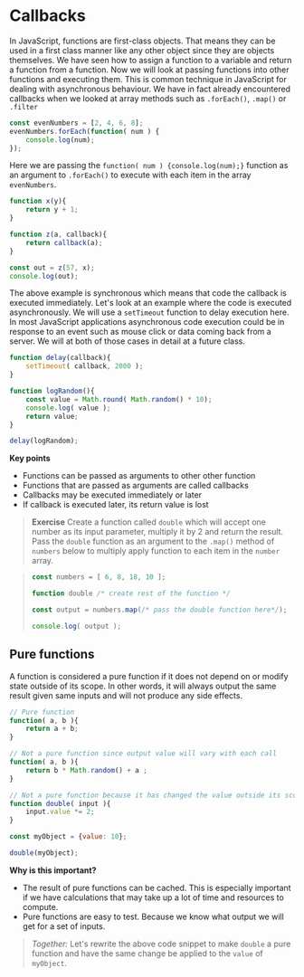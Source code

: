 # Callbacks
In JavaScript, functions are first-class objects. That means they can be used in a first class manner like any other object since they are objects themselves. We have seen how to assign a function to a variable and return a function from a function. Now we will look at passing functions into other functions and executing them. This is common technique in JavaScript for dealing with asynchronous behaviour. We have in fact already encountered callbacks when we looked at array methods such as `.forEach()`, `.map()` or `.filter`

```js
const evenNumbers = [2, 4, 6, 8];
evenNumbers.forEach(function( num ) {
    console.log(num);
});
```

Here we are passing the `function( num ) {console.log(num);}` function as an argument to `.forEach()` to execute with each item in the array `evenNumbers`.

```js
function x(y){
    return y + 1;
}

function z(a, callback){
    return callback(a);
}

const out = z(57, x);
console.log(out);
```

The above example is synchronous which means that code the callback is executed immediately. Let's look at an example where the code is executed asynchronously. We will use a `setTimeout` function to delay execution here. In most JavaScript applications asynchronous code execution could be in response to an event such as mouse click or data coming back from a server. We will at both of those cases in detail at a future class.

```js
function delay(callback){
    setTimeout( callback, 2000 );
}

function logRandom(){
    const value = Math.round( Math.random() * 10);
    console.log( value );
    return value;
}

delay(logRandom);
```

**Key points**
* Functions can be passed as arguments to other other function
* Functions that are passed as arguments are called callbacks
* Callbacks may be executed immediately or later
* If callback is executed later, its return value is lost

> **Exercise**
> Create a function called `double` which will accept one number as its input parameter, multiply it by 2 and return the result. Pass the `double` function as an argument to the `.map()` method of `numbers` below to multiply apply function to each item in the `number` array.

> ```js
> const numbers = [ 6, 8, 18, 10 ];
>
> function double /* create rest of the function */
>
> const output = numbers.map(/* pass the double function here*/);
>
> console.log( output );
> ```

## Pure functions
A function is considered a pure function if it does not depend on or modify state outside of its scope. In other words, it will always output the same result given same inputs and will not produce any side effects.

```js
// Pure function
function( a, b ){
    return a + b;
}
```

```js
// Not a pure function since output value will vary with each call
function( a, b ){
    return b * Math.random() + a ;
}
```

```js
// Not a pure function because it has changed the value outside its scope
function double( input ){
    input.value *= 2;
}

const myObject = {value: 10};

double(myObject);
```

**Why is this important?**
* The result of pure functions can be cached. This is especially important if we have calculations that may take up a lot of time and resources to compute.
* Pure functions are easy to test. Because we know what output we will get for a set of inputs.

> *Together:* Let's rewrite the above code snippet to make `double` a pure function and have the same change be applied to the `value` of `myObject`.
